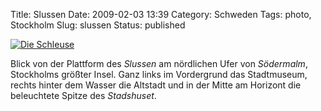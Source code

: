 Title: Slussen
Date: 2009-02-03 13:39
Category: Schweden
Tags: photo, Stockholm
Slug: slussen
Status: published

[![Die
Schleuse](/pic/slussennatt_s.jpg "Die Schleuse")](/pic/slussennatt_l.jpg)

Blick von der Plattform des *Slussen* am nördlichen Ufer von
*Södermalm*, Stockholms größter Insel. Ganz links im Vordergrund das
Stadtmuseum, rechts hinter dem Wasser die Altstadt und in der Mitte am
Horizont die beleuchtete Spitze des *Stadshuset*.

